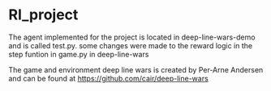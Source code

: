 # Rl_project

The agent implemented for the project is located in deep-line-wars-demo and is called test.py.
some changes were made to the reward logic in the step funtion in game.py in deep-line-wars

The game and environment deep line wars is created by Per-Arne Andersen and can be found at https://github.com/cair/deep-line-wars

